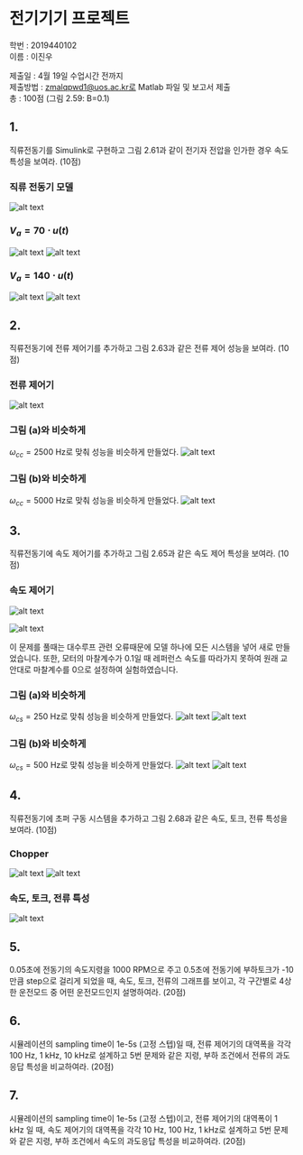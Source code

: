 # 전기기기 프로젝트

학번 : 2019440102  
이름 : 이진우

제출일 : 4월 19일 수업시간 전까지  
제출방법 : zmalqpwd1@uos.ac.kr로 Matlab 파일 및 보고서 제출  
총 : 100점
(그림 2.59: B=0.1)  
## 1.
직류전동기를 Simulink로 구현하고 그림 2.61과 같이 전기자 전압을 인가한 경우 속도 특성을 보여라. (10점)

### 직류 전동기 모델

![alt text](attachments/image01.png)

### $V_a = 70\cdot u(t)$

![alt text](attachments/image02.png)
![alt text](attachments/image03.png)

### $V_a = 140 \cdot u(t)$

![alt text](attachments/image04.png)
![alt text](attachments/image05.png)

## 2.
직류전동기에 전류 제어기를 추가하고 그림 2.63과 같은 전류 제어 성능을 보여라. (10점)

### 전류 제어기

![alt text](attachments/image06.png)

### 그림 (a)와 비슷하게
$\omega_{cc} = 2500$ Hz로 맞춰 성능을 비슷하게 만들었다.
![alt text](attachments/image07.png)

### 그림 (b)와 비슷하게
$\omega_{cc} = 5000$ Hz로 맞춰 성능을 비슷하게 만들었다.
![alt text](attachments/image08.png)

## 3. 
직류전동기에 속도 제어기를 추가하고 그림 2.65과 같은 속도 제어 특성을 보여라. (10점)

### 속도 제어기
![alt text](attachments/image09.png)

![alt text](attachments/image10.png)

이 문제를 풀때는 대수루프 관련 오류때문에 모델 하나에 모든 시스템을 넣어 새로 만들었습니다. 또한, 모터의 마찰계수가 0.1일 때 레퍼런스 속도를 따라가지 못하여 원래 교안대로 마찰계수를 0으로 설정하여 실험하였습니다.

### 그림 (a)와 비슷하게
$\omega_{cs} = 250$ Hz로 맞춰 성능을 비슷하게 만들었다.
![alt text](attachments/image11.png)
![alt text](attachments/image12.png)

### 그림 (b)와 비슷하게
$\omega_{cs} = 500$ Hz로 맞춰 성능을 비슷하게 만들었다.
![alt text](attachments/image13.png)
![alt text](attachments/image14.png)

## 4. 
직류전동기에 초퍼 구동 시스템을 추가하고 그림 2.68과 같은 속도, 토크, 전류 특성을 보여라. (10점)

### Chopper
![alt text](attachments/image15.png)
![alt text](attachments/image16.png)

### 속도, 토크, 전류 특성
![alt text](attachments/image17.png)

## 5.
0.05초에 전동기의 속도지령을 1000 RPM으로 주고 0.5초에 전동기에 부하토크가 -10만큼 step으로 걸리게 되었을 때, 속도, 토크, 전류의 그래프를 보이고, 각 구간별로 4상한 운전모드 중 어떤 운전모드인지 설명하여라. (20점)

## 6.
시뮬레이션의 sampling time이 1e-5s (고정 스텝)일 때, 전류 제어기의 대역폭을 각각 100 Hz, 1 kHz, 10 kHz로 설계하고 5번 문제와 같은 지령, 부하 조건에서 전류의 과도응답 특성을 비교하여라. (20점)

## 7.
시뮬레이션의 sampling time이 1e-5s (고정 스텝)이고, 전류 제어기의 대역폭이 1 kHz 일 때, 속도 제어기의 대역폭을 각각 10 Hz, 100 Hz, 1 kHz로 설계하고 5번 문제와 같은 지령, 부하 조건에서 속도의 과도응답 특성을 비교하여라. (20점)

